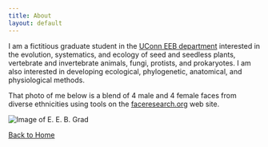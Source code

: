 ```yaml
---
title: About
layout: default
---
```


I am a fictitious graduate student in the [UConn EEB department](https://eeb.uconn.edu) interested in the evolution, systematics, and ecology of seed and seedless plants, vertebrate and invertebrate animals, fungi, protists, and prokaryotes. I am also interested in developing ecological, phylogenetic, anatomical, and physiological methods.

That photo of me below is a blend of 4 male and 4 female faces from diverse ethnicities using tools on the [faceresearch.org](https://faceresearch.org) web site.

![Image of E. E. B. Grad](images/headshot.png "Photo of E. E. B. Grad")

[Back to Home](/)
